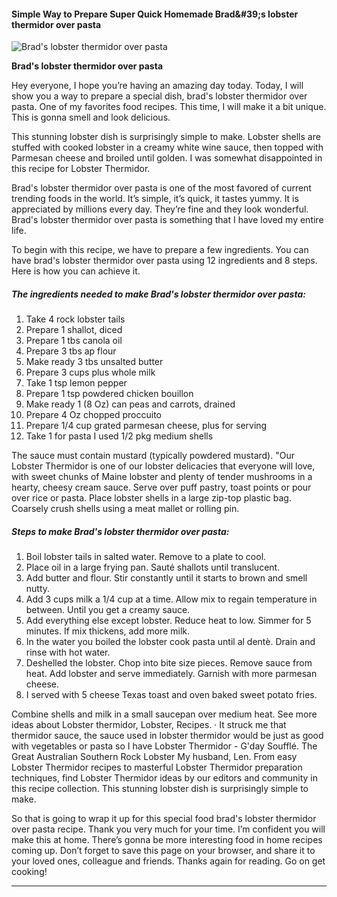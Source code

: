             

#### Simple Way to Prepare Super Quick Homemade Brad&amp;#39;s lobster thermidor over pasta

![Brad's lobster thermidor over pasta](https://img-global.cpcdn.com/recipes/41992f5dee965086/751x532cq70/brads-lobster-thermidor-over-pasta-recipe-main-photo.jpg)

**Brad's lobster thermidor over pasta**

Hey everyone, I hope you’re having an amazing day today. Today, I will show you a way to prepare a special dish, brad's lobster thermidor over pasta. One of my favorites food recipes. This time, I will make it a bit unique. This is gonna smell and look delicious.

This stunning lobster dish is surprisingly simple to make. Lobster shells are stuffed with cooked lobster in a creamy white wine sauce, then topped with Parmesan cheese and broiled until golden. I was somewhat disappointed in this recipe for Lobster Thermidor.

Brad's lobster thermidor over pasta is one of the most favored of current trending foods in the world. It’s simple, it’s quick, it tastes yummy. It is appreciated by millions every day. They’re fine and they look wonderful. Brad's lobster thermidor over pasta is something that I have loved my entire life.

To begin with this recipe, we have to prepare a few ingredients. You can have brad's lobster thermidor over pasta using 12 ingredients and 8 steps. Here is how you can achieve it.

##### The ingredients needed to make Brad's lobster thermidor over pasta:

1.  Take 4 rock lobster tails
2.  Prepare 1 shallot, diced
3.  Prepare 1 tbs canola oil
4.  Prepare 3 tbs ap flour
5.  Make ready 3 tbs unsalted butter
6.  Prepare 3 cups plus whole milk
7.  Take 1 tsp lemon pepper
8.  Prepare 1 tsp powdered chicken bouillon
9.  Make ready 1 (8 Oz) can peas and carrots, drained
10.  Prepare 4 Oz chopped proccuito
11.  Prepare 1/4 cup grated parmesan cheese, plus for serving
12.  Take 1 for pasta I used 1/2 pkg medium shells

The sauce must contain mustard (typically powdered mustard). "Our Lobster Thermidor is one of our lobster delicacies that everyone will love, with sweet chunks of Maine lobster and plenty of tender mushrooms in a hearty, cheesy cream sauce. Serve over puff pastry, toast points or pour over rice or pasta. Place lobster shells in a large zip-top plastic bag. Coarsely crush shells using a meat mallet or rolling pin.

##### Steps to make Brad's lobster thermidor over pasta:

1.  Boil lobster tails in salted water. Remove to a plate to cool.
2.  Place oil in a large frying pan. Sauté shallots until translucent.
3.  Add butter and flour. Stir constantly until it starts to brown and smell nutty.
4.  Add 3 cups milk a 1/4 cup at a time. Allow mix to regain temperature in between. Until you get a creamy sauce.
5.  Add everything else except lobster. Reduce heat to low. Simmer for 5 minutes. If mix thickens, add more milk.
6.  In the water you boiled the lobster cook pasta until al dentè. Drain and rinse with hot water.
7.  Deshelled the lobster. Chop into bite size pieces. Remove sauce from heat. Add lobster and serve immediately. Garnish with more parmesan cheese.
8.  I served with 5 cheese Texas toast and oven baked sweet potato fries.

Combine shells and milk in a small saucepan over medium heat. See more ideas about Lobster thermidor, Lobster, Recipes. · It struck me that thermidor sauce, the sauce used in lobster thermidor would be just as good with vegetables or pasta so I have Lobster Thermidor - G'day Soufflé. The Great Australian Southern Rock Lobster My husband, Len. From easy Lobster Thermidor recipes to masterful Lobster Thermidor preparation techniques, find Lobster Thermidor ideas by our editors and community in this recipe collection. This stunning lobster dish is surprisingly simple to make.

So that is going to wrap it up for this special food brad's lobster thermidor over pasta recipe. Thank you very much for your time. I’m confident you will make this at home. There’s gonna be more interesting food in home recipes coming up. Don’t forget to save this page on your browser, and share it to your loved ones, colleague and friends. Thanks again for reading. Go on get cooking!

* * *